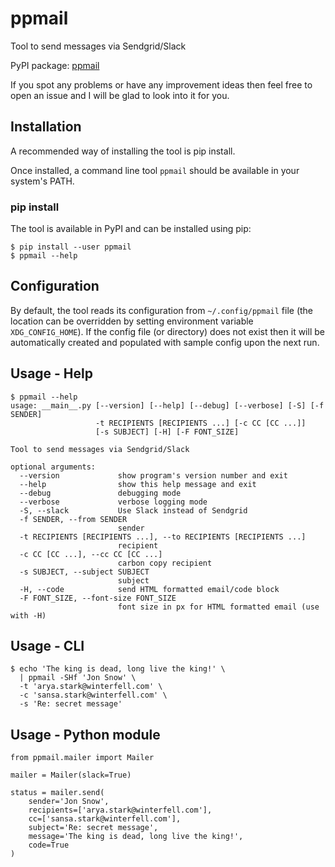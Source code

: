 # ppmail
Tool to send messages via Sendgrid/Slack

PyPI package: [ppmail](https://pypi.python.org/pypi/ppmail)

If you spot any problems or have any improvement ideas then feel free to open
an issue and I will be glad to look into it for you.

## Installation
A recommended way of installing the tool is pip install.

Once installed, a command line tool `ppmail` should be available in your
system's PATH.

### pip install
The tool is available in PyPI and can be installed using pip:
```
$ pip install --user ppmail
$ ppmail --help
```

## Configuration
By default, the tool reads its configuration from `~/.config/ppmail` file (the
location can be overridden by setting environment variable `XDG_CONFIG_HOME`).
If the config file (or directory) does not exist then it will be automatically
created and populated with sample config upon the next run.

## Usage - Help
```
$ ppmail --help
usage: __main__.py [--version] [--help] [--debug] [--verbose] [-S] [-f SENDER]
                   -t RECIPIENTS [RECIPIENTS ...] [-c CC [CC ...]]
                   [-s SUBJECT] [-H] [-F FONT_SIZE]

Tool to send messages via Sendgrid/Slack

optional arguments:
  --version             show program's version number and exit
  --help                show this help message and exit
  --debug               debugging mode
  --verbose             verbose logging mode
  -S, --slack           Use Slack instead of Sendgrid
  -f SENDER, --from SENDER
                        sender
  -t RECIPIENTS [RECIPIENTS ...], --to RECIPIENTS [RECIPIENTS ...]
                        recipient
  -c CC [CC ...], --cc CC [CC ...]
                        carbon copy recipient
  -s SUBJECT, --subject SUBJECT
                        subject
  -H, --code            send HTML formatted email/code block
  -F FONT_SIZE, --font-size FONT_SIZE
                        font size in px for HTML formatted email (use with -H)
```

## Usage - CLI
```
$ echo 'The king is dead, long live the king!' \
  | ppmail -SHf 'Jon Snow' \
  -t 'arya.stark@winterfell.com' \
  -c 'sansa.stark@winterfell.com' \
  -s 'Re: secret message'
```

## Usage - Python module
```
from ppmail.mailer import Mailer

mailer = Mailer(slack=True)

status = mailer.send(
    sender='Jon Snow',
    recipients=['arya.stark@winterfell.com'],
    cc=['sansa.stark@winterfell.com'],
    subject='Re: secret message',
    message='The king is dead, long live the king!',
    code=True
)
```
